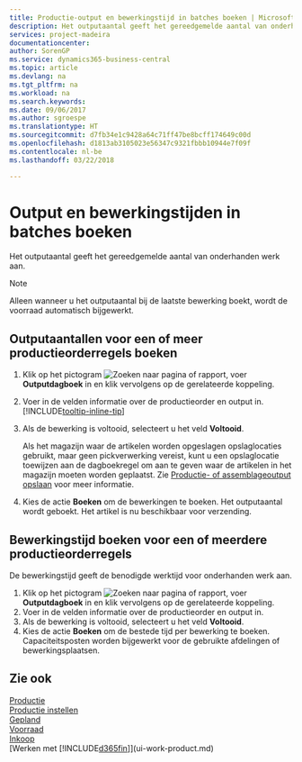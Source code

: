 ```yaml
---
title: Productie-output en bewerkingstijd in batches boeken | Microsoft Docs
description: Het outputaantal geeft het gereedgemelde aantal van onderhanden werk aan.
services: project-madeira
documentationcenter: 
author: SorenGP
ms.service: dynamics365-business-central
ms.topic: article
ms.devlang: na
ms.tgt_pltfrm: na
ms.workload: na
ms.search.keywords: 
ms.date: 09/06/2017
ms.author: sgroespe
ms.translationtype: HT
ms.sourcegitcommit: d7fb34e1c9428a64c71ff47be8bcff174649c00d
ms.openlocfilehash: d1813ab3105023e56347c9321fbbb10944e7f09f
ms.contentlocale: nl-be
ms.lasthandoff: 03/22/2018

---
```

# <a name="batch-post-output-and-run-times"></a>Output en bewerkingstijden in batches boeken
Het outputaantal geeft het gereedgemelde aantal van onderhanden werk aan.  

> [!NOTE]
> Alleen wanneer u het outputaantal bij de laatste bewerking boekt, wordt de voorraad automatisch bijgewerkt.  

## <a name="to-post-output-quantities-for-one-or-more-production-order-lines"></a>Outputaantallen voor een of meer productieorderregels boeken
1. Klik op het pictogram ![Zoeken naar pagina of rapport](media/ui-search/search_small.png "pictogram Zoeken naar pagina of rapport"), voer **Outputdagboek** in en klik vervolgens op de gerelateerde koppeling.  
2. Voer in de velden informatie over de productieorder en output in. [!INCLUDE[tooltip-inline-tip](includes/tooltip-inline-tip_md.md)]
3. Als de bewerking is voltooid, selecteert u het veld **Voltooid**.  

    Als het magazijn waar de artikelen worden opgeslagen opslaglocaties gebruikt, maar geen pickverwerking vereist, kunt u  een opslaglocatie toewijzen aan de dagboekregel om aan te geven waar de artikelen in het magazijn moeten worden geplaatst. Zie [Productie- of assemblageoutput opslaan](warehouse-how-to-put-away-production-output.md) voor meer informatie.  

4. Kies de actie **Boeken** om de bewerkingen te boeken. Het outputaantal wordt geboekt. Het artikel is nu beschikbaar voor verzending.  

## <a name="to-post-run-times-for-one-or-more-production-order-lines"></a>Bewerkingstijd boeken voor een of meerdere productieorderregels
De bewerkingstijd geeft de benodigde werktijd voor onderhanden werk aan.    

1.  Klik op het pictogram ![Zoeken naar pagina of rapport](media/ui-search/search_small.png "pictogram Zoeken naar pagina of rapport"), voer **Outputdagboek** in en klik vervolgens op de gerelateerde koppeling.  
2. Voer in de velden informatie over de productieorder en output in.  
3.  Als de bewerking is voltooid, selecteert u het veld **Voltooid**.  
4. Kies de actie **Boeken** om de bestede tijd per bewerking te boeken. Capaciteitsposten worden bijgewerkt voor de gebruikte afdelingen of bewerkingsplaatsen.

## <a name="see-also"></a>Zie ook  
[Productie](production-manage-manufacturing.md)    
[Productie instellen](production-configure-production-processes.md)  
[Gepland](production-planning.md)      
[Voorraad](inventory-manage-inventory.md)  
[Inkoop](purchasing-manage-purchasing.md)  
[Werken met [!INCLUDE[d365fin](includes/d365fin_md.md)]](ui-work-product.md)

